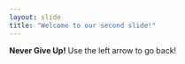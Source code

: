 ```yaml
---
layout: slide
title: "Welcome to our second slide!"
---
```

**Never Give Up!**
Use the left arrow to go back!
